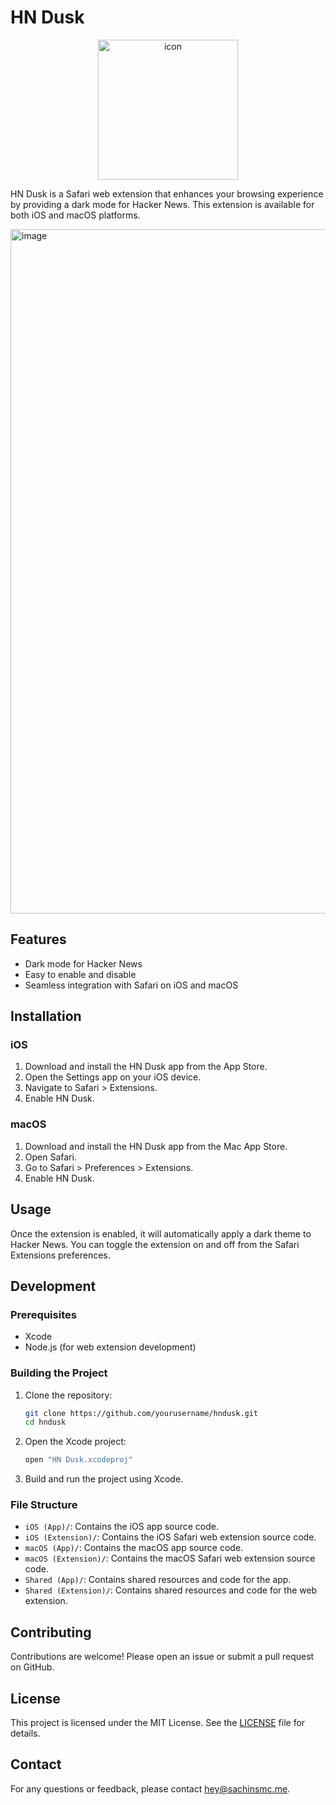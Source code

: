# HN Dusk

<p align="center">
  <img width="224" alt="icon" src="https://github.com/user-attachments/assets/a478f0fc-3eb2-461a-a6d9-347dcdaa2630">
</p>

HN Dusk is a Safari web extension that enhances your browsing experience by providing a dark mode for Hacker News. This extension is available for both iOS and macOS platforms.

<img width="1095" alt="image" src="https://github.com/user-attachments/assets/051dabc7-ce28-464d-9aad-1c0b09564f04">

## Features

- Dark mode for Hacker News
- Easy to enable and disable
- Seamless integration with Safari on iOS and macOS

## Installation

### iOS

1. Download and install the HN Dusk app from the App Store.
2. Open the Settings app on your iOS device.
3. Navigate to Safari > Extensions.
4. Enable HN Dusk.

### macOS

1. Download and install the HN Dusk app from the Mac App Store.
2. Open Safari.
3. Go to Safari > Preferences > Extensions.
4. Enable HN Dusk.

## Usage

Once the extension is enabled, it will automatically apply a dark theme to Hacker News. You can toggle the extension on and off from the Safari Extensions preferences.

## Development

### Prerequisites

- Xcode
- Node.js (for web extension development)

### Building the Project

1. Clone the repository:
    ```sh
    git clone https://github.com/yourusername/hndusk.git
    cd hndusk
    ```

2. Open the Xcode project:
    ```sh
    open "HN Dusk.xcodeproj"
    ```

3. Build and run the project using Xcode.

### File Structure

- `iOS (App)/`: Contains the iOS app source code.
- `iOS (Extension)/`: Contains the iOS Safari web extension source code.
- `macOS (App)/`: Contains the macOS app source code.
- `macOS (Extension)/`: Contains the macOS Safari web extension source code.
- `Shared (App)/`: Contains shared resources and code for the app.
- `Shared (Extension)/`: Contains shared resources and code for the web extension.

## Contributing

Contributions are welcome! Please open an issue or submit a pull request on GitHub.

## License

This project is licensed under the MIT License. See the [LICENSE](LICENSE) file for details.

## Contact

For any questions or feedback, please contact [hey@sachinsmc.me](mailto:hey@sachinsmc.me).